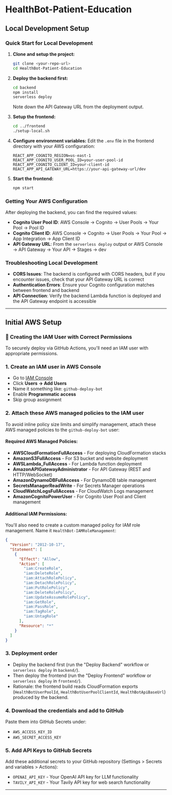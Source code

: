 # HealthBot-Patient-Education

## Local Development Setup

### Quick Start for Local Development

1. **Clone and setup the project:**
   ```bash
   git clone <your-repo-url>
   cd HealthBot-Patient-Education
   ```

2. **Deploy the backend first:**
   ```bash
   cd backend
   npm install
   serverless deploy
   ```
   Note down the API Gateway URL from the deployment output.

3. **Setup the frontend:**
   ```bash
   cd ../frontend
   ./setup-local.sh
   ```

4. **Configure environment variables:**
   Edit the `.env` file in the frontend directory with your AWS configuration:
   ```env
   REACT_APP_COGNITO_REGION=us-east-1
   REACT_APP_COGNITO_USER_POOL_ID=your-user-pool-id
   REACT_APP_COGNITO_CLIENT_ID=your-client-id
   REACT_APP_API_GATEWAY_URL=https://your-api-gateway-url/dev
   ```

5. **Start the frontend:**
   ```bash
   npm start
   ```

### Getting Your AWS Configuration

After deploying the backend, you can find the required values:

- **Cognito User Pool ID**: AWS Console → Cognito → User Pools → Your Pool → Pool ID
- **Cognito Client ID**: AWS Console → Cognito → User Pools → Your Pool → App Integration → App Client ID
- **API Gateway URL**: From the `serverless deploy` output or AWS Console → API Gateway → Your API → Stages → dev

### Troubleshooting Local Development

- **CORS Issues**: The backend is configured with CORS headers, but if you encounter issues, check that your API Gateway URL is correct
- **Authentication Errors**: Ensure your Cognito configuration matches between frontend and backend
- **API Connection**: Verify the backend Lambda function is deployed and the API Gateway endpoint is accessible

---

## Initial AWS Setup

### 👤 Creating the IAM User with Correct Permissions

To securely deploy via GitHub Actions, you'll need an IAM user with appropriate permissions.

### 1. Create an IAM user in AWS Console

- Go to [IAM Console](https://console.aws.amazon.com/iam/)
- Click **Users → Add Users**
- Name it something like: `github-deploy-bot`
- Enable **Programmatic access**
- Skip group assignment

### 2. Attach these AWS managed policies to the IAM user

To avoid inline policy size limits and simplify management, attach these AWS managed policies to the `github-deploy-bot` user:

#### Required AWS Managed Policies:

- **AWSCloudFormationFullAccess** - For deploying CloudFormation stacks
- **AmazonS3FullAccess** - For S3 bucket and website deployment
- **AWSLambda_FullAccess** - For Lambda function deployment
- **AmazonAPIGatewayAdministrator** - For API Gateway (REST and HTTP/WebSocket)
- **AmazonDynamoDBFullAccess** - For DynamoDB table management
- **SecretsManagerReadWrite** - For Secrets Manager operations
- **CloudWatchLogsFullAccess** - For CloudWatch Logs management
- **AmazonCognitoPowerUser** - For Cognito User Pool and Client management

#### Additional IAM Permissions:

You'll also need to create a custom managed policy for IAM role management. Name it `HealthBot-IAMRoleManagement`:

```json
{
  "Version": "2012-10-17",
  "Statement": [
    {
      "Effect": "Allow",
      "Action": [
        "iam:CreateRole",
        "iam:DeleteRole",
        "iam:AttachRolePolicy",
        "iam:DetachRolePolicy",
        "iam:PutRolePolicy",
        "iam:DeleteRolePolicy",
        "iam:UpdateAssumeRolePolicy",
        "iam:GetRole",
        "iam:PassRole",
        "iam:TagRole",
        "iam:UntagRole"
      ],
      "Resource": "*"
    }
  ]
}
```

### 3. Deployment order

- Deploy the backend first (run the "Deploy Backend" workflow or `serverless deploy` in `backend/`).
- Then deploy the frontend (run the "Deploy Frontend" workflow or `serverless deploy` in `frontend/`).
- Rationale: the frontend build reads CloudFormation exports (`HealthBotUserPoolId`, `HealthBotUserPoolClientId`, `HealthBotApiBaseUrl`) produced by the backend.

### 4. Download the credentials and add to GitHub

Paste them into GitHub Secrets under:

- `AWS_ACCESS_KEY_ID`
- `AWS_SECRET_ACCESS_KEY`

### 5. Add API Keys to GitHub Secrets

Add these additional secrets to your GitHub repository (Settings > Secrets and variables > Actions):

- `OPENAI_API_KEY` - Your OpenAI API key for LLM functionality
- `TAVILY_API_KEY` - Your Tavily API key for web search functionality

---